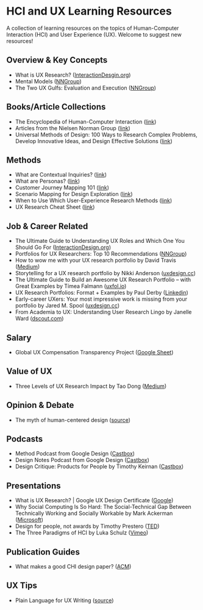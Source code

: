 # HCI and UX Learning Resources
A collection of learning resources on the topics of Human-Computer Interaction (HCI) and User Experience (UX). Welcome to suggest new resources!

## Overview & Key Concepts
* What is UX Research? ([InteractionDesgin.org](https://www.interaction-design.org/literature/topics/ux-research))
* Mental Models ([NNGroup](https://www.nngroup.com/articles/mental-models/))
* The Two UX Gulfs: Evaluation and Execution ([NNGroup](https://www.nngroup.com/articles/two-ux-gulfs-evaluation-execution/))



## Books/Article Collections
* The Encyclopedia of Human-Computer Interaction ([link](https://www.interaction-design.org/literature/book/the-encyclopedia-of-human-computer-interaction-2nd-ed))
* Articles from the Nielsen Norman Group ([link](https://www.nngroup.com/articles/))
* Universal Methods of Design: 100 Ways to Research Complex Problems, Develop Innovative Ideas, and Design Effective Solutions ([link](https://books.google.com/books?id=uZ8uzWAcdxEC&newbks=1&newbks_redir=0&lpg=PP1&dq=Universal%20Methods%20of%20Design%3A%20100%20Ways%20to%20Research%20Complex%20Problems%2C%20Develop%20Innovative%20Ideas%2C%20and%20Design%20Effective%20Solutions&pg=PP1#v=onepage&q=Universal%20Methods%20of%20Design:%20100%20Ways%20to%20Research%20Complex%20Problems,%20Develop%20Innovative%20Ideas,%20and%20Design%20Effective%20Solutions&f=false))


## Methods
* What are Contextual Inquiries? ([link](https://www.youtube.com/watch?v=DRv9MpPj9Mo))
* What are Personas? ([link](https://www.youtube.com/watch?v=XnG4c4gXaQY))
* Customer Journey Mapping 101 ([link](https://www.youtube.com/watch?v=2W13ext26kQ))
* Scenario Mapping for Design Exploration ([link](https://www.youtube.com/watch?v=dmlFRCZI9gQ))
* When to Use Which User-Experience Research Methods ([link](https://www.nngroup.com/articles/which-ux-research-methods/))
* UX Research Cheat Sheet ([link](https://www.nngroup.com/articles/ux-research-cheat-sheet/))

## Job & Career Related
* The Ultimate Guide to Understanding UX Roles and Which One You Should Go For ([InteractionDesign.org](https://www.interaction-design.org/literature/article/the-ultimate-guide-to-understanding-ux-roles-and-which-one-you-should-go-for))
* Portfolios for UX Researchers: Top 10 Recommendations ([NNGroup](https://www.nngroup.com/articles/ux-researcher-portfolio/))
* How to wow me with your UX research portfolio by David Travis ([Medium](https://medium.com/@userfocus/how-to-wow-me-with-your-ux-research-portfolio-2867001aec18))
* Storytelling for a UX research portfolio by Nikki Anderson ([uxdesign.cc](https://uxdesign.cc/storytelling-for-a-ux-research-portfolio-35c9da4a8df1))
* The Ultimate Guide to Build an Awesome UX Research Portfolio – with Great Examples by Tímea Falmann ([uxfol.io](https://blog.uxfol.io/ux-research-portfolio/))
* UX Research Portfolios: Format + Examples by Paul Derby ([Linkedin](https://www.linkedin.com/pulse/ux-research-portfolios-format-examples-paul-derby/))
* Early-career UXers: Your most impressive work is missing from your portfolio by Jared M. Spool ([uxdesign.cc](https://uxdesign.cc/early-career-uxers-your-most-impressive-work-is-missing-from-your-portfolio-d96fd742e1cb))
* From Academia to UX: Understanding User Research Lingo by Janelle Ward ([dscout.com](https://dscout.com/people-nerds/user-research-lingo))

## Salary
* Global UX Compensation Transparency Project ([Google Sheet](https://docs.google.com/spreadsheets/d/1xaz_n6Iys5H2tALBySI_7nXVBygN3d9moGLriOhj61I/edit?fbclid=IwAR1JiPojf6Qc5_lxCl6KgMyY5R1UFgbJ9j02eHKr9DxiWdDz6UiaAQiH86A#gid=957614055))

## Value of UX
* Three Levels of UX Research Impact by Tao Dong ([Medium](https://medium.com/@taodong/three-levels-of-ux-research-impact-174768b7f4ef))


## Opinion & Debate
* The myth of human-centered design ([source](https://www.fastcompany.com/90208681/the-myth-of-human-centered-design))



## Podcasts

* Method Podcast from Google Design ([Castbox](https://castbox.fm/channel/Method-Podcast-from-Google-Design-id977288))
* Design Notes Podcast from Google Design ([Castbox](https://castbox.fm/channel/Design-Notes-Podcast-from-Google-Design-id970862))
* Design Critique: Products for People by Timothy Keirnan ([Castbox](https://castbox.fm/channel/Design-Critique%3A-Products-for-People-id4370))

## Presentations
* What is UX Research? | Google UX Design Certificate ([Google](https://www.youtube.com/watch?v=kQ_6faxhyIw))
* Why Social Computing Is So Hard: The Social-Technical Gap Between Technically Working and Socially Workable by Mark Ackerman ([Microsoft](https://www.microsoft.com/en-us/research/video/why-social-computing-is-so-hard-the-social-technical-gap-between-technically-working-and-socially-workable/))
* Design for people, not awards by Timothy Prestero ([TED](https://www.youtube.com/watch?v=WpldYJ3sSIo))
* The Three Paradigms of HCI by Luka Schulz ([Vimeo](https://vimeo.com/199261220))


## Publication Guides
* What makes a good CHI design paper? ([ACM](https://interactions.acm.org/archive/view/may-june-2017/what-makes-a-good-chi-design-paper))


## UX Tips
* Plain Language for UX Writing ([source](https://uxdesign.cc/use-plain-language-in-ux-writing-d7d5b0ea35f1))



